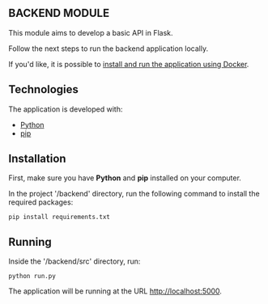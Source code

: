 ## BACKEND MODULE

This module aims to develop a basic API in Flask.

Follow the next steps to run the backend application locally. 

If you'd like, it is possible to [install and run the application using Docker](../README.md).

## Technologies

The application is developed with:

- [Python]("https://www.python.org/")
- [pip]("https://pypi.org/project/pip/")


## Installation

First, make sure you have <b>Python</b> and <b>pip</b> installed on your computer.

In the project '/backend' directory, run the following command to install the required packages: 

`pip install requirements.txt `

## Running

Inside the '/backend/src' directory, run:

`python run.py`

The application will be running at the URL [http://localhost:5000](http://localhost:5000).
